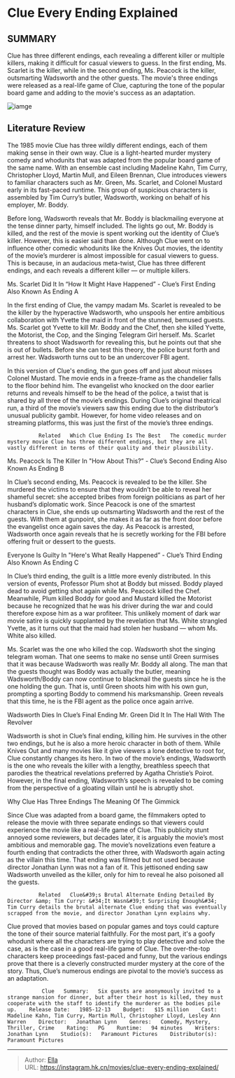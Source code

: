 # Clue Every Ending Explained


## SUMMARY 



  Clue has three different endings, each revealing a different killer or multiple killers, making it difficult for casual viewers to guess.   In the first ending, Ms. Scarlet is the killer, while in the second ending, Ms. Peacock is the killer, outsmarting Wadsworth and the other guests.   The movie&#39;s three endings were released as a real-life game of Clue, capturing the tone of the popular board game and adding to the movie&#39;s success as an adaptation.  

![iamge](https://static1.srcdn.com/wordpress/wp-content/uploads/2023/10/the-assebled-guests-yvette-and-wadsworth-all-look-out-the-door-in-clue-1985.jpg)

## Literature Review



The 1985 movie Clue has three wildly different endings, each of them making sense in their own way. Clue is a light-hearted murder mystery comedy and whodunits that was adapted from the popular board game of the same name. With an ensemble cast including Madeline Kahn, Tim Curry, Christopher Lloyd, Martin Mull, and Eileen Brennan, Clue introduces viewers to familiar characters such as Mr. Green, Ms. Scarlet, and Colonel Mustard early in its fast-paced runtime. This group of suspicious characters is assembled by Tim Curry’s butler, Wadsworth, working on behalf of his employer, Mr. Boddy.




Before long, Wadsworth reveals that Mr. Boddy is blackmailing everyone at the tense dinner party, himself included. The lights go out, Mr. Boddy is killed, and the rest of the movie is spent working out the identity of Clue’s killer. However, this is easier said than done. Although Clue went on to influence other comedic whodunits like the Knives Out movies, the identity of the movie’s murderer is almost impossible for casual viewers to guess. This is because, in an audacious meta-twist, Clue has three different endings, and each reveals a different killer — or multiple killers.


 Ms. Scarlet Did It In “How It Might Have Happened” - Clue’s First Ending 
Also Known As Ending A
          

In the first ending of Clue, the vampy madam Ms. Scarlet is revealed to be the killer by the hyperactive Wadsworth, who unspools her entire ambitious collaboration with Yvette the maid in front of the stunned, bemused guests. Ms. Scarlet got Yvette to kill Mr. Boddy and the Chef, then she killed Yvette, the Motorist, the Cop, and the Singing Telegram Girl herself. Ms. Scarlet threatens to shoot Wadsworth for revealing this, but he points out that she is out of bullets. Before she can test this theory, the police burst forth and arrest her. Wadsworth turns out to be an undercover FBI agent.




In this version of Clue&#39;s ending, the gun goes off and just about misses Colonel Mustard. The movie ends in a freeze-frame as the chandelier falls to the floor behind him. The evangelist who knocked on the door earlier returns and reveals himself to be the head of the police, a twist that is shared by all three of the movie’s endings. During Clue’s original theatrical run, a third of the movie’s viewers saw this ending due to the distributor’s unusual publicity gambit. However, for home video releases and on streaming platforms, this was just the first of the movie’s three endings.


 

              Related   Which Clue Ending Is The Best   The comedic murder mystery movie Clue has three different endings, but they are all vastly different in terms of their quality and their plausibility.    






 Ms. Peacock Is The Killer In &#34;How About This?” - Clue’s Second Ending 
Also Known As Ending B
          

In Clue’s second ending, Ms. Peacock is revealed to be the killer. She murdered the victims to ensure that they wouldn’t be able to reveal her shameful secret: she accepted bribes from foreign politicians as part of her husband’s diplomatic work. Since Peacock is one of the smartest characters in Clue, she ends up outsmarting Wadsworth and the rest of the guests. With them at gunpoint, she makes it as far as the front door before the evangelist once again saves the day. As Peacock is arrested, Wadsworth once again reveals that he is secretly working for the FBI before offering fruit or dessert to the guests.


 






 Everyone Is Guilty In &#34;Here&#39;s What Really Happened” - Clue’s Third Ending 
Also Known As Ending C
          

In Clue’s third ending, the guilt is a little more evenly distributed. In this version of events, Professor Plum shot at Boddy but missed. Boddy played dead to avoid getting shot again while Ms. Peacock killed the Chef. Meanwhile, Plum killed Boddy for good and Mustard killed the Motorist because he recognized that he was his driver during the war and could therefore expose him as a war profiteer. This unlikely moment of dark war movie satire is quickly supplanted by the revelation that Ms. White strangled Yvette, as it turns out that the maid had stolen her husband — whom Ms. White also killed.

Ms. Scarlet was the one who killed the cop. Wadsworth shot the singing telegram woman. That one seems to make no sense until Green surmises that it was because Wadsworth was really Mr. Boddy all along. The man that the guests thought was Boddy was actually the butler, meaning Wadsworth/Boddy can now continue to blackmail the guests since he is the one holding the gun. That is, until Green shoots him with his own gun, prompting a sporting Boddy to commend his marksmanship. Green reveals that this time, he is the FBI agent as the police once again arrive.





 



 Wadsworth Dies In Clue’s Final Ending 
Mr. Green Did It In The Hall With The Revolver
          

Wadsworth is shot in Clue’s final ending, killing him. He survives in the other two endings, but he is also a more heroic character in both of them. While Knives Out and many movies like it give viewers a lone detective to root for, Clue constantly changes its hero. In two of the movie’s endings, Wadsworth is the one who reveals the killer with a lengthy, breathless speech that parodies the theatrical revelations preferred by Agatha Christie’s Poirot. However, in the final ending, Wadsworth’s speech is revealed to be coming from the perspective of a gloating villain until he is abruptly shot.






 Why Clue Has Three Endings 
The Meaning Of The Gimmick
          

Since Clue was adapted from a board game, the filmmakers opted to release the movie with three separate endings so that viewers could experience the movie like a real-life game of Clue. This publicity stunt annoyed some reviewers, but decades later, it is arguably the movie’s most ambitious and memorable gag. The movie’s novelizations even feature a fourth ending that contradicts the other three, with Wadsworth again acting as the villain this time. That ending was filmed but not used because director Jonathan Lynn was not a fan of it. This jettisoned ending saw Wadsworth unveiled as the killer, only for him to reveal he also poisoned all the guests.

              Related   Clue&#39;s Brutal Alternate Ending Detailed By Director &amp; Tim Curry: &#34;It Wasn&#39;t Surprising Enough&#34;   Tim Curry details the brutal alternate Clue ending that was eventually scrapped from the movie, and director Jonathan Lynn explains why.     




Clue proved that movies based on popular games and toys could capture the tone of their source material faithfully. For the most part, it&#39;s a goofy whodunit where all the characters are trying to play detective and solve the case, as is the case in a good real-life game of Clue. The over-the-top characters keep proceedings fast-paced and funny, but the various endings prove that there is a cleverly constructed murder mystery at the core of the story. Thus, Clue’s numerous endings are pivotal to the movie’s success as an adaptation.

               Clue   Summary:   Six guests are anonymously invited to a strange mansion for dinner, but after their host is killed, they must cooperate with the staff to identify the murderer as the bodies pile up.    Release Date:   1985-12-13    Budget:   $15 million    Cast:   Madeline Kahn, Tim Curry, Martin Mull, Christopher Lloyd, Lesley Ann Warren    Director:   Jonathan Lynn    Genres:   Comedy, Mystery, Thriller, Crime    Rating:   PG    Runtime:   94 minutes    Writers:   Jonathan Lynn    Studio(s):   Paramount Pictures    Distributor(s):   Paramount Pictures      

---

> Author: [Ella](https://instagram.hk.cn/)  
> URL: https://instagram.hk.cn/movies/clue-every-ending-explained/  

